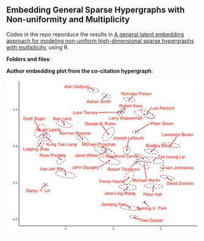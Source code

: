 ## Embedding General Sparse Hypergraphs with Non-uniformity and Multiplicity

Codes in the repo reporduce the results in [A general latent embedding approach for modeling non-uniform high-dimensional sparse hypergraphs with multiplicity.](https://arxiv.org/abs/2410.12108) using R. 

**Folders and files**:

**Author embedding plot from the co-citation hypergraph**:
<p align="center">
<img src="author_embed.png" alt="drawing" width="600"/>
</p>




